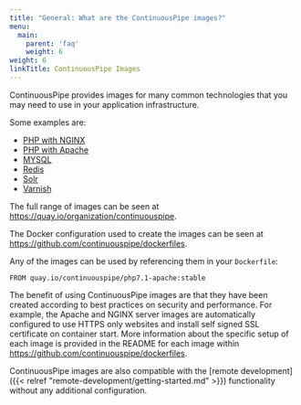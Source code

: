 ```yaml
---
title: "General: What are the ContinuousPipe images?"
menu:
  main:
    parent: 'faq'
    weight: 6
weight: 6
linkTitle: ContinuousPipe Images
---
```


ContinuousPipe provides images for many common technologies that you may need to use in your application infrastructure. 

Some examples are:

- [PHP with NGINX](https://quay.io/repository/continuouspipe/php7.1-nginx)
- [PHP with Apache](https://quay.io/repository/continuouspipe/php7.1-apache)
- [MYSQL](https://quay.io/repository/continuouspipe/mysql8.0)
- [Redis](https://quay.io/repository/continuouspipe/redis3)
- [Solr](https://quay.io/repository/continuouspipe/solr6)
- [Varnish](https://quay.io/repository/continuouspipe/varnish4)

The full range of images can be seen at https://quay.io/organization/continuouspipe.

The Docker configuration used to create the images can be seen at https://github.com/continuouspipe/dockerfiles.

Any of the images can be used by referencing them in your `Dockerfile`:

```
FROM quay.io/continuouspipe/php7.1-apache:stable
```

The benefit of using ContinuousPipe images are that they have been created according to best practices on security and performance. For example, the Apache and NGINX server images are automatically configured to use HTTPS only websites and install self signed SSL certificate on container start. More information about the specific setup of each image is provided in the README for each image within https://github.com/continuouspipe/dockerfiles.

ContinuousPipe images are also compatible with the [remote development]({{< relref "remote-development/getting-started.md" >}}) functionality without any additional configuration.
